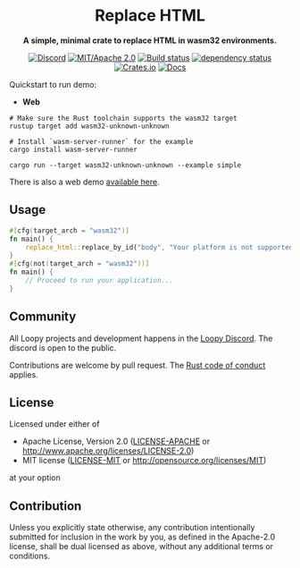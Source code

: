 <div align="center">

# Replace HTML

**A simple, minimal crate to replace HTML in wasm32 environments.**

[![Discord](https://img.shields.io/discord/913957940560531456.svg?label=Loopy&logo=discord&logoColor=ffffff&color=ffffff&labelColor=000000)](https://discord.gg/zrjnQzdjCB)
[![MIT/Apache 2.0](https://img.shields.io/badge/license-MIT%2FApache-blue.svg)](#license)
[![Build status](https://github.com/loopystudios/replace_html/workflows/CI/badge.svg)](https://github.com/loopystudios/replace_html/actions)
[![dependency status](https://deps.rs/repo/github/loopystudios/replace_html/status.svg)](https://deps.rs/repo/github/loopystudios/replace_html)
[![Crates.io](https://img.shields.io/crates/v/replace_html.svg)](https://crates.io/crates/replace_html)
[![Docs](https://img.shields.io/docsrs/replace_html)](https://docs.rs/replace_html)

</div>

Quickstart to run demo:

- **Web**

```shell
# Make sure the Rust toolchain supports the wasm32 target
rustup target add wasm32-unknown-unknown

# Install `wasm-server-runner` for the example
cargo install wasm-server-runner

cargo run --target wasm32-unknown-unknown --example simple
```

There is also a web demo [available here](https://loopystudios.github.io/replace_html).

## Usage

```rust
#[cfg(target_arch = "wasm32")]
fn main() {
    replace_html::replace_by_id("body", "Your platform is not supported!").unwrap();
}
#[cfg(not(target_arch = "wasm32"))]
fn main() {
    // Proceed to run your application...
}
```

## Community

All Loopy projects and development happens in the [Loopy Discord](https://discord.gg/zrjnQzdjCB). The discord is open to the public.

Contributions are welcome by pull request. The [Rust code of conduct](https://www.rust-lang.org/policies/code-of-conduct) applies.

## License

Licensed under either of

- Apache License, Version 2.0
   ([LICENSE-APACHE](LICENSE-APACHE) or <http://www.apache.org/licenses/LICENSE-2.0>)
- MIT license
   ([LICENSE-MIT](LICENSE-MIT) or <http://opensource.org/licenses/MIT>)

at your option

## Contribution

Unless you explicitly state otherwise, any contribution intentionally submitted
for inclusion in the work by you, as defined in the Apache-2.0 license, shall be
dual licensed as above, without any additional terms or conditions.
